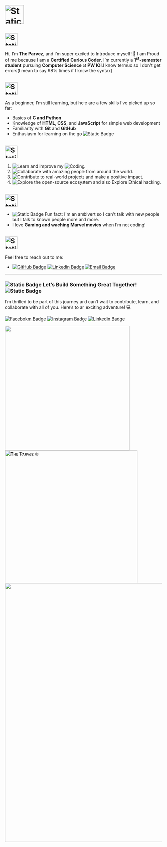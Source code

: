 # <img alt="Static Badge" src="https://img.shields.io/badge/Hello,_Coders👋🏻-black?logo=shadcnui" height="60px">

## <img alt="Static Badge" src="https://img.shields.io/badge/About_Me-000?logo=katana" height="40px" >
Hi, I’m **The Parvez**, and I’m super excited to Introduce myself! 🎉
I am Proud of me because I am a **Certified Curious Coder**.
I’m currently a **1<sup>st</sup>-semester student** pursuing **Computer Science** at **PW IOI**.I know termux so I don't get errors(I mean to say 98% times if I know the syntax)

## <img alt="Static Badge" src="https://img.shields.io/badge/My_Skills-000?logo=aiohttp" height="40px">
As a beginner, I’m still learning, but here are a few skills I’ve picked up so far:
- Basics of **C and Python**
- Knowledge of **HTML, CSS**, and **JavaScript** for simple web development
- Familiarity with **Git** and **GitHub**
- Enthusiasm for learning on the go <img alt="Static Badge" src="https://img.shields.io/badge/-000?logo=rocket">

## <img alt="Static Badge" src="https://img.shields.io/badge/I'm_here_To-0C1528?logo=scpfoundation" height="40px">


1. ![Learn](https://img.shields.io/badge/learn-black?logo=linux) and improve my ![Coding](https://img.shields.io/badge/oding_skills-aliceblue?logo=codio).
2. ![Collaborate](https://img.shields.io/badge/Collaborate-3B00B9?logo=internetcomputer) with amazing people from around the world.
3. ![Contribute](https://img.shields.io/badge/Contribute-5E0D73?logo=contributorcovenant) to real-world projects and make a positive impact.
4. ![Explore](https://img.shields.io/badge/Explore-3B00f9?logo=compilerexplorer) the open-source ecosystem and also Explore Ethical hacking.

## <img alt="Static Badge" src="https://img.shields.io/badge/Fun_Fact_About_Me -black?logo=pythonanywhere" height="40px">
- <img alt="Static Badge" src="https://img.shields.io/badge/-000?logo=hyper"> Fun fact: I'm an ambivert so I can't talk with new people but I talk to known people more and more.
- I love **Gaming and waching Marvel movies** when I’m not coding!

## <img alt="Static Badge" src="https://img.shields.io/badge/Let’s_Connect!-000?logo=actix" height="40px">
Feel free to reach out to me:
- [![GitHub Badge](https://img.shields.io/badge/-the--parvez--16-222?style=flat&logo=github&logoColor=white&link=https://github.com/the-parvez-16)](https://github.com/the-parvez-16) [![Linkedin Badge](https://img.shields.io/badge/-the__parvez__16-blue?style=flat&logo=Linkedin&logoColor=white&link=https://www.linkedin.com/in/the-parvez-211256314)](https://www.linkedin.com/in/the-parvez-211256314) [![Email Badge](https://img.shields.io/badge/-the_parvez_16-111?style=flat&logo=Gmail&logoColor=whitw&link=parvez.k.m.16@gmail.com)](parvez.k.m.16@gmail.com)

---

### <img alt="Static Badge" src="https://img.shields.io/badge/-0C1528?logo=rocket"> Let’s Build Something Great Together! <img alt="Static Badge" src="https://img.shields.io/badge/-0C1528?logo=rocket">
I’m thrilled to be part of this journey and can’t wait to contribute, learn, and collaborate with all of you. Here’s to an exciting adventure! 💻
<!--
the-parvez-16/Intro16 is a ✨ special ✨ repository because its `README.md` (this file) appears on your GitHub profile.
You can click the Preview link to take a look at your changes.
--->
[![Facebokm Badge](https://img.shields.io/badge/-the__parvez__16-blue?style=flat&logo=Facebook&logoColor=white&link=https://www.facebook.com/100060492342160/)](https://www.facebook.com/100060492342160) [![Instagram Badge](https://img.shields.io/badge/-the__parvez__16-f01397?style=flat&logo=Instagram&logoColor=white&link=https://www.instagram.com/the_parvez_16/)](https://www.instagram.com/the_parvez_16/) [![Linkedin Badge](https://img.shields.io/badge/-the__parvez__16-blue?style=flat&logo=Linkedin&logoColor=white&link=https://www.linkedin.com/in/the-parvez-211256314)](https://www.linkedin.com/in/the-parvez-211256314)

<img width="400" src="https://github-readme-stats.vercel.app/api?username=the-parvez-16&count_private=true&show_icons=true&theme=tokyonight&rank_icon=github"/><img width="425" src="https://streak-stats.demolab.com?user=the-parvez-16&theme=tokyonight" alt="𝐓ʜᴇ Ƥᴀʀᴠ𝑒ᴢ ♔"/>
<img width="830" src="https://github-readme-activity-graph.vercel.app/graph?username=the-parvez-16&bg_color=21232a&color=a8eeff&line=61dafb&point=f0fcff&area=true&hide_border=false" />
